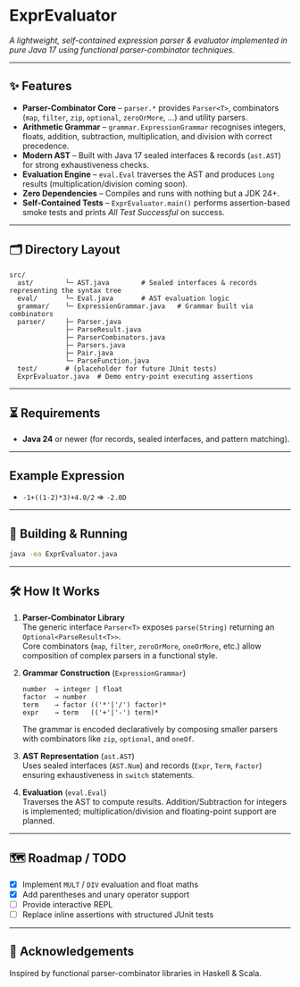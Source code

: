 # ExprEvaluator
*A lightweight, self-contained expression parser & evaluator implemented in pure Java 17 using functional parser-combinator techniques.*

---

## ✨ Features
- **Parser-Combinator Core** – `parser.*` provides `Parser<T>`, combinators (`map`, `filter`, `zip`, `optional`, `zeroOrMore`, …) and utility parsers.
- **Arithmetic Grammar** – `grammar.ExpressionGrammar` recognises integers, floats, addition, subtraction, multiplication, and division with correct precedence.
- **Modern AST** – Built with Java 17 sealed interfaces & records (`ast.AST`) for strong exhaustiveness checks.
- **Evaluation Engine** – `eval.Eval` traverses the AST and produces `Long` results (multiplication/division coming soon).
- **Zero Dependencies** – Compiles and runs with nothing but a JDK 24+.
- **Self-Contained Tests** – `ExprEvaluator.main()` performs assertion-based smoke tests and prints *All Test Successful* on success.

---

## 🗂️ Directory Layout
```
src/
  ast/        └─ AST.java        # Sealed interfaces & records representing the syntax tree
  eval/       └─ Eval.java       # AST evaluation logic
  grammar/    └─ ExpressionGrammar.java   # Grammar built via combinators
  parser/     ├─ Parser.java
              ├─ ParseResult.java
              ├─ ParserCombinators.java
              ├─ Parsers.java
              ├─ Pair.java
              └─ ParseFunction.java
  test/       # (placeholder for future JUnit tests)
  ExprEvaluator.java  # Demo entry-point executing assertions
```

---

## ⏳ Requirements
* **Java 24** or newer (for records, sealed interfaces, and pattern matching).

---

## Example Expression 

- `-1+((1-2)*3)+4.0/2` => `-2.0D`

---

## 🔧 Building & Running
```bash
java -ea ExprEvaluator.java
```

---

## 🛠️ How It Works
1. **Parser-Combinator Library**  
   The generic interface `Parser<T>` exposes `parse(String)` returning an `Optional<ParseResult<T>>`.  
   Core combinators (`map`, `filter`, `zeroOrMore`, `oneOrMore`, etc.) allow composition of complex parsers in a functional style.

2. **Grammar Construction** (`ExpressionGrammar`)  
   ```
   number  → integer | float
   factor  → number
   term    → factor (('*'|'/') factor)*
   expr    → term   (('+'|'-') term)*
   ```
   The grammar is encoded declaratively by composing smaller parsers with combinators like `zip`, `optional`, and `oneOf`.

3. **AST Representation** (`ast.AST`)  
   Uses sealed interfaces (`AST.Num`) and records (`Expr`, `Term`, `Factor`) ensuring exhaustiveness in `switch` statements.

4. **Evaluation** (`eval.Eval`)  
   Traverses the AST to compute results. Addition/Subtraction for integers is implemented; multiplication/division and floating-point support are planned.

---

## 🗺️ Roadmap / TODO
- [x] Implement `MULT` / `DIV` evaluation and float maths  
- [x] Add parentheses and unary operator support  
- [ ] Provide interactive REPL
- [ ] Replace inline assertions with structured JUnit tests  

---

## 🙏 Acknowledgements
Inspired by functional parser-combinator libraries in Haskell & Scala.
